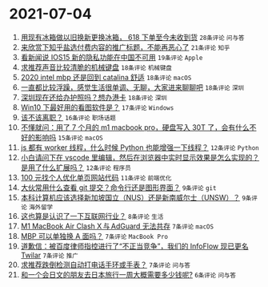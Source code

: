 # 2021-07-04

1. [用现有冰箱做以旧换新更换冰箱， 618 下单至今未收到货](https://www.v2ex.com/t/787399) `28条评论` `问与答`
1. [来欣赏下知乎盐选付费内容的推广标题，不能再恶心了](https://www.v2ex.com/t/787416) `21条评论` `知乎`
1. [看新闻说 IOS15 新的隐私功能在中国不可用](https://www.v2ex.com/t/787429) `19条评论` `Apple`
1. [求推荐声音比较清脆的机械键盘](https://www.v2ex.com/t/787400) `18条评论` `机械键盘`
1. [2020 intel mbp 还是回到 catalina 舒适](https://www.v2ex.com/t/787412) `18条评论` `macOS`
1. [一直都比较浮躁，感觉生活很单调、无聊，大家进来聊聊吧](https://www.v2ex.com/t/787428) `18条评论` `深圳`
1. [深圳现在还给办护照吗？想办港卡](https://www.v2ex.com/t/787401) `18条评论` `深圳`
1. [Win10 下最好用的看图软件是？](https://www.v2ex.com/t/787453) `17条评论` `Windows`
1. [该不该离职？](https://www.v2ex.com/t/787457) `16条评论` `职场话题`
1. [不懂就问：用了 7 个月的 m1 macbook pro，硬盘写入 30T 了，会有什么不好的影响吗](https://www.v2ex.com/t/787430) `15条评论` `macOS`
1. [js 都有 worker 线程，什么时候 Python 也能增强一下线程？](https://www.v2ex.com/t/787433) `12条评论` `Python`
1. [小白请问下在 vscode 里编辑，然后在浏览器中实时显示效果是怎么实现的？是用了什么扩展吗？](https://www.v2ex.com/t/787426) `12条评论` `程序员`
1. [100 元找个人优化单页网站代码](https://www.v2ex.com/t/787431) `11条评论` `前端优化`
1. [大伙常用什么查看 git 提交？命令行还是图形界面？](https://www.v2ex.com/t/787434) `9条评论` `git`
1. [本科计算机应该选择新加坡国立（NUS）还是新南威尔士（UNSW）？](https://www.v2ex.com/t/787402) `9条评论` `海外留学`
1. [这也算是认识了一下互联网行业？](https://www.v2ex.com/t/787452) `8条评论` `生活`
1. [M1 MacBook Air Clash X 与 AdGuard 无法共存](https://www.v2ex.com/t/787455) `7条评论` `macOS`
1. [MBP 可以单独换 A 面吗？](https://www.v2ex.com/t/787424) `7条评论` `MacBook Pro`
1. [道歉信：被百度律师指控进行了“不正当竞争”，我们的 InfoFlow 现已更名 Twilar](https://www.v2ex.com/t/787405) `7条评论` `推广`
1. [求推荐跌倒检测自动打电话手环或手表？](https://www.v2ex.com/t/787404) `7条评论` `问与答`
1. [和一个会日文的朋友去日本旅行一周大概需要多少钱呢?](https://www.v2ex.com/t/787427) `6条评论` `问与答`
